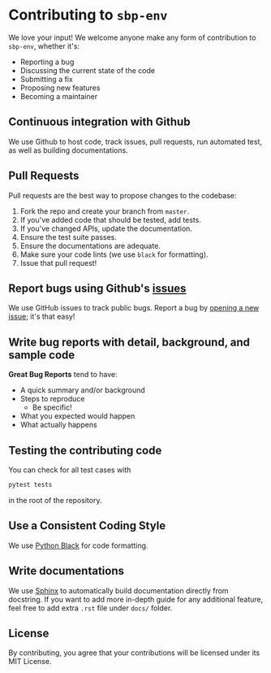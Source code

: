 # Contributing to `sbp-env`

We love your input! We welcome anyone make any form of contribution to `sbp-env`, whether it's:

- Reporting a bug
- Discussing the current state of the code
- Submitting a fix
- Proposing new features
- Becoming a maintainer

## Continuous integration with Github

We use Github to host code, track issues, pull requests, run automated test, as well as building documentations.

## Pull Requests

Pull requests are the best way to propose changes to the codebase:

1. Fork the repo and create your branch from `master`.
2. If you've added code that should be tested, add tests.
3. If you've changed APIs, update the documentation.
4. Ensure the test suite passes.
5. Ensure the documentations are adequate.
6. Make sure your code lints (we use `black` for formatting).
7. Issue that pull request!

## Report bugs using Github's [issues](https://github.com/soraxas/sbp-env/issues)

We use GitHub issues to track public bugs. Report a bug by [opening a new issue](https://github.com/soraxas/sbp-env/issues); it's that easy!

## Write bug reports with detail, background, and sample code

**Great Bug Reports** tend to have:

- A quick summary and/or background
- Steps to reproduce
  - Be specific!
- What you expected would happen
- What actually happens

## Testing the contributing code

You can check for all test cases with
```sh
pytest tests
```
in the root of the repository.

## Use a Consistent Coding Style

We use [Python Black](https://github.com/psf/black) for code formatting.

## Write documentations

We use [Sphinx](https://www.sphinx-doc.org/en/master/) to automatically build documentation directly from docstring. If you want to add more in-depth guide for any additional feature, feel free to add extra `.rst` file under `docs/` folder.

## License

By contributing, you agree that your contributions will be licensed under its MIT License.
